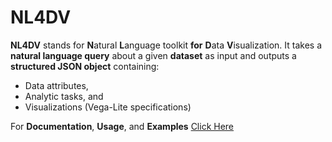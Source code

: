 # NL4DV

**NL4DV** stands for **N**atural **L**anguage toolkit **for** **D**ata **V**isualization. It takes a **natural language query** about a given **dataset** as input and outputs a **structured JSON object** containing:
* Data attributes, 
* Analytic tasks, and
* Visualizations (Vega-Lite specifications)


For **Documentation**, **Usage**, and **Examples** [Click Here](https://nl4dv.github.io/nl4dv/)

